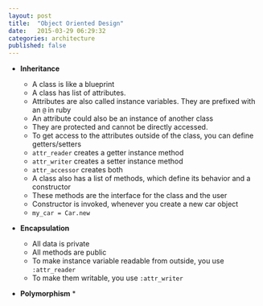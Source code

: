 ```yaml
---
layout: post
title:  "Object Oriented Design"
date:   2015-03-29 06:29:32
categories: architecture
published: false
---
```


* __Inheritance__
  * A class is like a blueprint
  * A class has list of attributes.
  * Attributes are also called instance variables. They are prefixed with an `@` in ruby
  * An attribute could also be an instance of another class
  * They are protected and cannot be directly accessed.
  * To get access to the attributes outside of the class, you can define getters/setters
  * `attr_reader` creates a getter instance method
  * `attr_writer` creates a setter instance method
  * `attr_accessor` creates both
  * A class also has a list of methods, which define its behavior and a constructor
  * These methods are the interface for the class and the user
  * Constructor is invoked, whenever you create a new car object
  * `my_car = Car.new`

* __Encapsulation__
  * All data is private
  * All methods are public
  * To make instance variable readable from outside, you use `:attr_reader`
  * To make them writable, you use `:attr_writer`

* __Polymorphism__
  * 